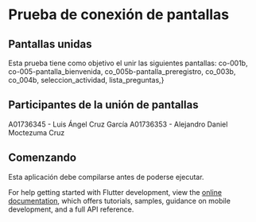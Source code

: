 # Prueba de conexión de pantallas

## Pantallas unidas
Esta prueba tiene como objetivo el unir las siguientes pantallas:
co-001b, co-005-pantalla_bienvenida, co_005b-pantalla_preregistro, co_003b, co_004b, seleccion_actividad, lista_preguntas,}

## Participantes de la unión de pantallas

A01736345 - Luis Ángel Cruz García
A01736353 - Alejandro Daniel Moctezuma Cruz

## Comenzando

Esta aplicación debe compilarse antes de poderse ejecutar.

For help getting started with Flutter development, view the
[online documentation](https://docs.flutter.dev/), which offers tutorials,
samples, guidance on mobile development, and a full API reference.
